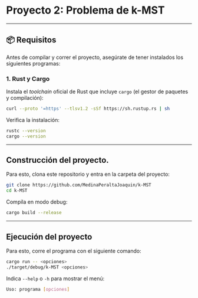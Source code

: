 # Proyecto 2: Problema de k-MST

---

## 📦 Requisitos

Antes de compilar y correr el proyecto, asegúrate de tener instalados los siguientes programas:

### 1. Rust y Cargo
Instala el *toolchain* oficial de Rust que incluye `cargo` (el gestor de paquetes y compilación):

```bash
curl --proto '=https' --tlsv1.2 -sSf https://sh.rustup.rs | sh
```
Verifica la instalación:
```bash
rustc --version
cargo --version
```
---

## Construcción del proyecto.
Para esto, clona este repositorio y entra en la carpeta del proyecto:
```bash
git clone https://github.com/MedinaPeraltaJoaquin/k-MST
cd k-MST
```
Compila en modo debug:
```bash
cargo build --release
```

---

## Ejecución del proyecto
Para esto, corre el programa con el siguiente comando:
```bash
cargo run -- <opciones>
./target/debug/k-MST <opciones>
```
Indica `--help` o `-h` para mostrar el menú:
```bash
Uso: programa [opciones]

```



